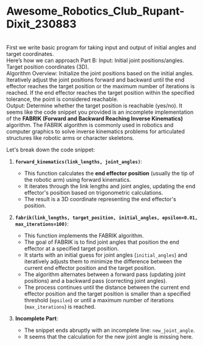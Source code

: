 # Awesome_Robotics_Club_Rupant-Dixit_230883
<br> First we write basic program for taking input and output of initial angles and target coordinates.
<br>
Here’s how we can approach Part B:
Input:
Initial joint positions/angles.
Target position coordinates (3D).<br>
Algorithm Overview:
Initialize the joint positions based on the initial angles.
Iteratively adjust the joint positions forward and backward until the end effector reaches the target position or the maximum number of iterations is reached.
If the end effector reaches the target position within the specified tolerance, the point is considered reachable.<br>
Output:
Determine whether the target position is reachable (yes/no).
It seems like the code snippet you provided is an incomplete implementation of the **FABRIK (Forward and Backward Reaching Inverse Kinematics)** algorithm. The FABRIK algorithm is commonly used in robotics and computer graphics to solve inverse kinematics problems for articulated structures like robotic arms or character skeletons.

Let's break down the code snippet:

1. **`forward_kinematics(link_lengths, joint_angles)`**:
   - This function calculates the **end effector position** (usually the tip of the robotic arm) using forward kinematics.
   - It iterates through the link lengths and joint angles, updating the end effector's position based on trigonometric calculations.
   - The result is a 3D coordinate representing the end effector's position.

2. **`fabrik(link_lengths, target_position, initial_angles, epsilon=0.01, max_iterations=100)`**:
   - This function implements the FABRIK algorithm.
   - The goal of FABRIK is to find joint angles that position the end effector at a specified target position.
   - It starts with an initial guess for joint angles (`initial_angles`) and iteratively adjusts them to minimize the difference between the current end effector position and the target position.
   - The algorithm alternates between a forward pass (updating joint positions) and a backward pass (correcting joint angles).
   - The process continues until the distance between the current end effector position and the target position is smaller than a specified threshold (`epsilon`) or until a maximum number of iterations (`max_iterations`) is reached.

3. **Incomplete Part**:
   - The snippet ends abruptly with an incomplete line: `new_joint_angle`.
   - It seems that the calculation for the new joint angle is missing here.

